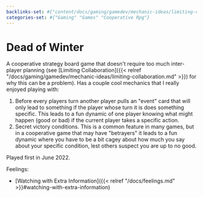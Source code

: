 ```yaml
---
backlinks-set: #{"content/docs/gaming/gamedev/mechanic-ideas/limiting-collaboration.md"}
categories-set: #{"Gaming" "Games" "Cooperative Rpg"}
---
```

# Dead of Winter

A cooperative strategy board game that doesn't require too much inter-player
planning (see [Limiting Collaboration]({{< relref
"/docs/gaming/gamedev/mechanic-ideas/limiting-collaboration.md" >}}) for why
this can be a problem).
Has a couple cool mechanics that I really enjoyed playing with:

1. Before every players turn another player pulls an "event" card that will
   only lead to something if the player whose turn it is does something
   specific. This leads to a fun dynamic of one player knowing what might
   happen (good or bad) if the current player takes a specific action.
1. Secret victory conditions. This is a common feature in many games, but in a
   cooperative game that may have "betrayers" it leads to a fun dynamic where
   you have to be a bit cagey about how much you say about your specific
   condition, lest others suspect you are up to no good.

Played first in June 2022.

Feelings:

 - [Watching with Extra Information]({{< relref "/docs/feelings.md" >}}#watching-with-extra-information)